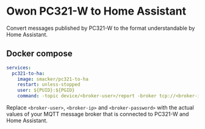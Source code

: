 # Owon PC321-W to Home Assistant

Convert messages published by PC321-W to the format understandable by Home Assistant.

## Docker compose

```yaml
services:
  pc321-to-ha:
    image: smacker/pc321-to-ha
    restart: unless-stopped
    user: ${PUID}:${PGID}
    command: -topic device/<broker-user>/report -broker tcp://<broker-ip>:1883 -user <broker-user> -password <broker-password>
```

Replace `<broker-user>`, `<broker-ip>` and `<broker-password>` with the actual values of your MQTT message broker that is connected to PC321-W and Home Assistant.
